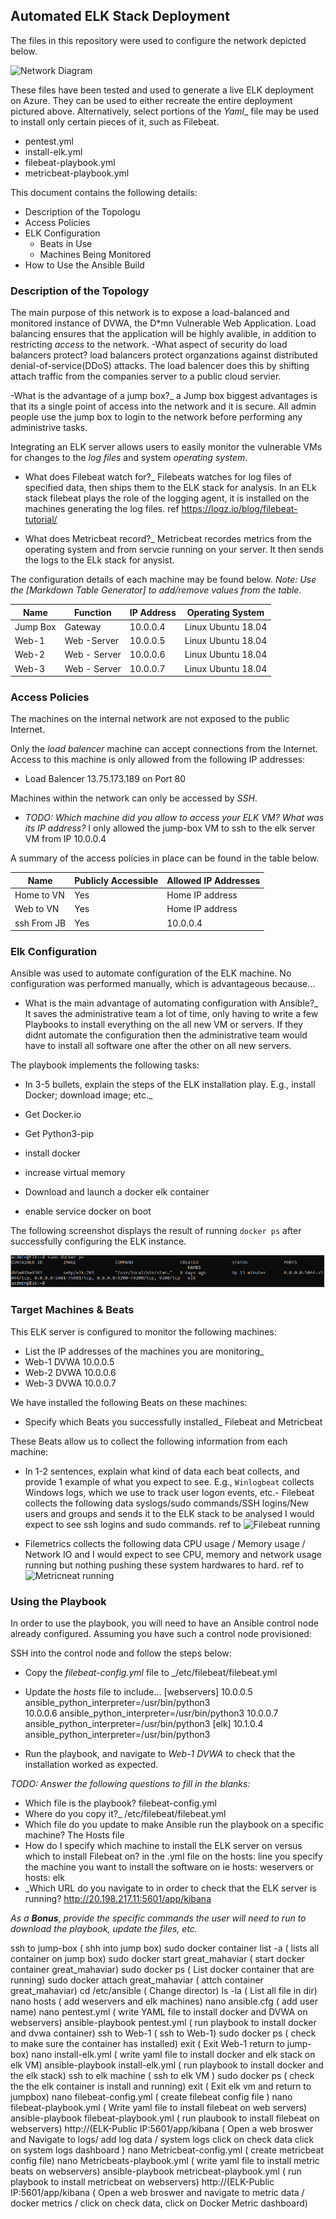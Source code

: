 ## Automated ELK Stack Deployment

The files in this repository were used to configure the network depicted below.

![Network Diagram](Diagrams/Azure_Virtual_Network_Week_13_P1.png)

These files have been tested and used to generate a live ELK deployment on Azure. They can be used to either recreate the entire deployment pictured above. Alternatively, select portions of the _Yaml__ file may be used to install only certain pieces of it, such as Filebeat.

  - pentest.yml 
  - install-elk.yml
  - filebeat-playbook.yml
  - metricbeat-playbook.yml

This document contains the following details:
- Description of the Topologu
- Access Policies
- ELK Configuration
  - Beats in Use
  - Machines Being Monitored
- How to Use the Ansible Build


### Description of the Topology

The main purpose of this network is to expose a load-balanced and monitored instance of DVWA, the D*mn Vulnerable Web Application.
 Load balancing ensures that the application will be highly avalible, in addition to restricting _access_ to the network.
-What aspect of security do load balancers protect? load balancers protect organzations against distributed denial-of-service(DDoS) attacks. The load balencer does this by shifting attach traffic  from the companies server to a public cloud servier.

-What is the advantage of a jump box?_ a Jump box biggest advantages is that its a single point of access into the network and it is secure. All admin people use the jump box to login to the  network before performing any administrive tasks. 

Integrating an ELK server allows users to easily monitor the vulnerable VMs for changes to the _log files_ and system _operating system_. 

- What does Filebeat watch for?_ Filebeats watches for log files of specified data, then ships them to the ELK stack for analysis. In an ELk stack filebeat plays the role of the logging agent, it is installed on the machines generating the log files. ref https://logz.io/blog/filebeat-tutorial/

- What does Metricbeat record?_ Metricbeat recordes metrics from the operating system and from servcie running on your server. It then sends the logs to the ELk stack for anysist.

The configuration details of each machine may be found below.
_Note: Use the [Markdown Table Generator] to add/remove values from the table_.

| Name     | Function     | IP Address | Operating System   |
|----------|--------------|------------|--------------------|
| Jump Box | Gateway      | 10.0.0.4   | Linux Ubuntu 18.04 |
| Web-1    | Web -Server  | 10.0.0.5   | Linux Ubuntu 18.04 |
| Web-2    | Web - Server | 10.0.0.6   | Linux Ubuntu 18.04 |
| Web-3    | Web - Server | 10.0.0.7   | Linux Ubuntu 18.04 |

### Access Policies

The machines on the internal network are not exposed to the public Internet. 

Only the _load balencer_ machine can accept connections from the Internet. Access to this machine is only allowed from the following IP addresses:
- Load Balencer 13.75.173.189 on Port 80 

Machines within the network can only be accessed by _SSH_.
- _TODO: Which machine did you allow to access your ELK VM? What was its IP address?_ I only allowed  the jump-box VM to ssh to the elk server VM from IP 10.0.0.4  

A summary of the access policies in place can be found in the table below.

| Name        | Publicly Accessible | Allowed IP Addresses |
|-------------|---------------------|----------------------|
| Home to VN  | Yes                 | Home IP address     |
| Web to VN   | Yes                 | Home IP address     |
| ssh From JB | Yes                 | 10.0.0.4             |

### Elk Configuration

Ansible was used to automate configuration of the ELK machine. No configuration was performed manually, which is advantageous because...
- What is the main advantage of automating configuration with Ansible?_ It saves the administrative team a lot of time, only having to write a few Playbooks to install everything on the all new VM or servers. If they didnt automate the configuration then the administrative team would have to install all software one after the other on all new servers. 

The playbook implements the following tasks:
- In 3-5 bullets, explain the steps of the ELK installation play. E.g., install Docker; download image; etc._

- Get Docker.io
- Get Python3-pip
- install docker
- increase virtual memory
- Download and launch a docker elk container
- enable service docker on boot

The following screenshot displays the result of running `docker ps` after successfully configuring the ELK instance.

![docker ps](Images/docker_ps_output.png)

### Target Machines & Beats
This ELK server is configured to monitor the following machines:
- List the IP addresses of the machines you are monitoring_
- Web-1 DVWA 10.0.0.5
- Web-2 DVWA 10.0.0.6
- Web-3 DVWA 10.0.0.7

We have installed the following Beats on these machines:
-  Specify which Beats you successfully installed_ Filebeat and Metricbeat

These Beats allow us to collect the following information from each machine:
- In 1-2 sentences, explain what kind of data each beat collects, and provide 1 example of what you expect to see. E.g., `Winlogbeat` collects Windows logs, which we use to track user logon events, etc.- Filebeat collects the following data syslogs/sudo commands/SSH logins/New users and groups and sends it to the  ELK stack to be analysed I would expect to see ssh logins and sudo commands. ref to 
![Filebeat running](Image/Filebeats.png)

- Filemetrics collects the following data CPU usage / Memory usage / Network IO and I would expect to see CPU, memory and network usage running but nothing pushing these system hardwares to hard. ref to 
![Metricneat running](Image/Metricbeats.png)

### Using the Playbook
In order to use the playbook, you will need to have an Ansible control node already configured. Assuming you have such a control node provisioned: 

SSH into the control node and follow the steps below:
- Copy the _filebeat-config.yml_ file to _/etc/filebeat/filebeat.yml
- Update the _hosts_ file to include...
[webservers]                                                                                          10.0.0.5 ansible_python_interpreter=/usr/bin/python3                            
10.0.0.6 ansible_python_interpreter=/usr/bin/python3 
10.0.0.7 ansible_python_interpreter=/usr/bin/python3 
                                                                                                                                                                                           [elk]                                                                                                 10.1.0.4 ansible_python_interpreter=/usr/bin/python3  

- Run the playbook, and navigate to _Web-1 DVWA_ to check that the installation worked as expected.

_TODO: Answer the following questions to fill in the blanks:_
- Which file is the playbook? filebeat-config.yml
- Where do you copy it?_ /etc/filebeat/filebeat.yml
- Which file do you update to make Ansible run the playbook on a specific machine? The Hosts file
- How do I specify which machine to install the ELK server on versus which to install Filebeat on? in the .yml file on the hosts: line you specify the machine you want to install the software on ie hosts: weservers or hosts: elk 
- _Which URL do you navigate to in order to check that the ELK server is running? http://20.198.217.11:5601/app/kibana

_As a **Bonus**, provide the specific commands the user will need to run to download the playbook, update the files, etc._

ssh to jump-box                          ( shh into jump box)
sudo docker container list -a            ( lists all container on jump box)
sudo docker start great_mahaviar         ( start docker container great_mahaviar)
sudo docker ps                           ( List docker container that are running)
sudo docker attach great_mahaviar        ( attch container great_mahaviar)
cd /etc/ansible                          ( Change director)
ls -la                                   ( List all file in dir)
nano hosts                               ( add weservers and elk machines)
nano ansible.cfg                         ( add user name)
nano pentest.yml                         ( write YAML file to install docker and DVWA on webservers)
ansible-playbook pentest.yml             ( run playbook to install docker and dvwa container)
ssh to Web-1                             ( ssh to Web-1)
sudo docker ps                           ( check to make sure the container has installed)
exit                                     ( Exit Web-1 return to jump-box)
nano install-elk.yml                     ( write yaml file to install docker and elk stack on elk VM)
ansible-playbook install-elk.yml         ( run playbook to install docker and the elk stack)
ssh to elk machine                       ( ssh to elk VM )
sudo docker ps                           ( check the the elk container is install and running)
exit                                     ( Exit elk vm and return  to jumpbox)
nano filebeat-config.yml                 ( create filebeat config file )
nano filebeat-playbook.yml               ( Write yaml file to install filebeat on web servers)
ansible-playbook filebeat-playbook.yml   ( run plaubook to install filebeat on webservers)
http://(ELK-Public IP:5601/app/kibana    ( Open a web broswer and Navigate to logs/ add log data / system logs click on check data click on system logs dashboard )
nano Metricbeat-config.yml               ( create metricbeat config file)
nano Metricbeats-playbook.yml            ( write yaml file to install metric beats on webservers)
ansible-playbook metricbeat-playbook.yml ( run playbook to install metricbeat on webservers) 
http://(ELK-Public IP:5601/app/kibana    ( Open a web broswer and navigate to metric data / docker metrics / click on check data, click on Docker Metric dashboard)


